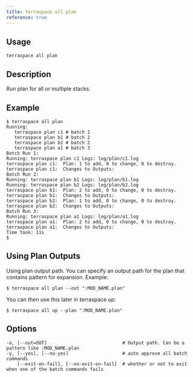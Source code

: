 ```yaml
---
title: terraspace all plan
reference: true
---
```


## Usage

    terraspace all plan

## Description

Run plan for all or multiple stacks.

## Example

    $ terraspace all plan
    Running:
       terraspace plan c1 # batch 1
       terraspace plan b1 # batch 2
       terraspace plan b2 # batch 2
       terraspace plan a1 # batch 3
    Batch Run 1:
    Running: terraspace plan c1 Logs: log/plan/c1.log
    terraspace plan c1:  Plan: 1 to add, 0 to change, 0 to destroy.
    terraspace plan c1:  Changes to Outputs:
    Batch Run 2:
    Running: terraspace plan b1 Logs: log/plan/b1.log
    Running: terraspace plan b2 Logs: log/plan/b2.log
    terraspace plan b1:  Plan: 2 to add, 0 to change, 0 to destroy.
    terraspace plan b1:  Changes to Outputs:
    terraspace plan b2:  Plan: 1 to add, 0 to change, 0 to destroy.
    terraspace plan b2:  Changes to Outputs:
    Batch Run 3:
    Running: terraspace plan a1 Logs: log/plan/a1.log
    terraspace plan a1:  Plan: 2 to add, 0 to change, 0 to destroy.
    terraspace plan a1:  Changes to Outputs:
    Time took: 11s
    $

## Using Plan Outputs

Using plan output path. You can specify an output path for the plan that contains pattern for expansion. Example:

    $ terraspace all plan --out ":MOD_NAME.plan"

You can then use this later in terraspace up:

    $ terraspace all up --plan ":MOD_NAME.plan"


## Options

```
-o, [--out=OUT]                            # Output path. Can be a pattern like :MOD_NAME.plan
-y, [--yes], [--no-yes]                    # auto approve all batch commands
    [--exit-on-fail], [--no-exit-on-fail]  # whether or not to exit when one of the batch commands fails
```

